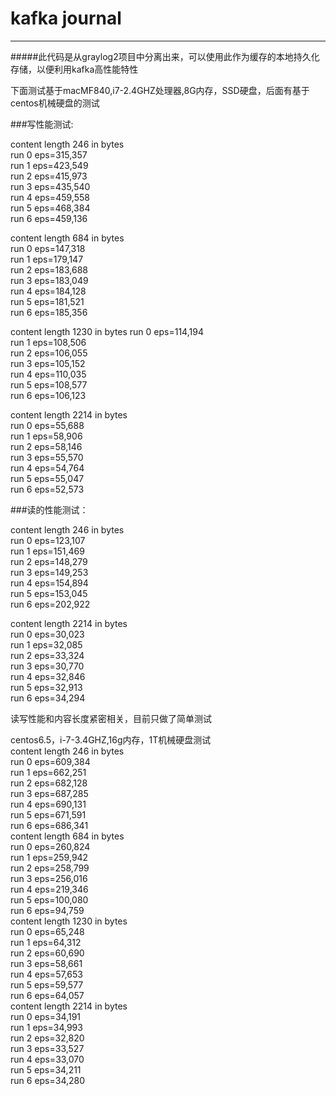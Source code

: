 # kafka journal


---


#####此代码是从graylog2项目中分离出来，可以使用此作为缓存的本地持久化存储，以便利用kafka高性能特性

下面测试基于macMF840,i7-2.4GHZ处理器,8G内存，SSD硬盘，后面有基于centos机械硬盘的测试

###写性能测试:
        
content length 246 in bytes  
run 0 eps=315,357  
run 1 eps=423,549  
run 2 eps=415,973  
run 3 eps=435,540  
run 4 eps=459,558  
run 5 eps=468,384  
run 6 eps=459,136  

content length 684 in bytes  
run 0 eps=147,318  
run 1 eps=179,147  
run 2 eps=183,688  
run 3 eps=183,049  
run 4 eps=184,128  
run 5 eps=181,521  
run 6 eps=185,356

content length 1230 in bytes
run 0 eps=114,194  
run 1 eps=108,506   
run 2 eps=106,055  
run 3 eps=105,152  
run 4 eps=110,035  
run 5 eps=108,577  
run 6 eps=106,123  

content length 2214 in bytes               
run 0 eps=55,688  
run 1 eps=58,906  
run 2 eps=58,146  
run 3 eps=55,570  
run 4 eps=54,764  
run 5 eps=55,047  
run 6 eps=52,573  

###读的性能测试：  

content length 246 in bytes  
run 0 eps=123,107  
run 1 eps=151,469  
run 2 eps=148,279  
run 3 eps=149,253  
run 4 eps=154,894  
run 5 eps=153,045  
run 6 eps=202,922  

content length 2214 in bytes  
run 0 eps=30,023  
run 1 eps=32,085  
run 2 eps=33,324  
run 3 eps=30,770  
run 4 eps=32,846  
run 5 eps=32,913  
run 6 eps=34,294  

读写性能和内容长度紧密相关，目前只做了简单测试


centos6.5，i-7-3.4GHZ,16g内存，1T机械硬盘测试  
content length 246 in bytes  
run 0 eps=609,384  
run 1 eps=662,251  
run 2 eps=682,128  
run 3 eps=687,285  
run 4 eps=690,131  
run 5 eps=671,591  
run 6 eps=686,341  
content length 684 in bytes  
run 0 eps=260,824  
run 1 eps=259,942  
run 2 eps=258,799  
run 3 eps=256,016  
run 4 eps=219,346  
run 5 eps=100,080  
run 6 eps=94,759  
content length 1230 in bytes  
run 0 eps=65,248  
run 1 eps=64,312  
run 2 eps=60,690  
run 3 eps=58,661  
run 4 eps=57,653  
run 5 eps=59,577  
run 6 eps=64,057  
content length 2214 in bytes  
run 0 eps=34,191  
run 1 eps=34,993  
run 2 eps=32,820  
run 3 eps=33,527  
run 4 eps=33,070  
run 5 eps=34,211  
run 6 eps=34,280  